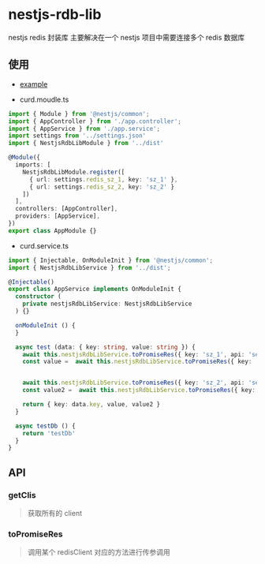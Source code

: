 # nestjs-rdb-lib
nestjs redis 封装库
主要解决在一个 nestjs 项目中需要连接多个 redis 数据库

## 使用
- [example](https://github.com/jamesjianpeng/nestjs-rdb-lib/tree/master/example/test)

- curd.moudle.ts

```typescript
import { Module } from '@nestjs/common';
import { AppController } from './app.controller';
import { AppService } from './app.service';
import settings from '../settings.json'
import { NestjsRdbLibModule } from '../dist'

@Module({
  imports: [
    NestjsRdbLibModule.register([
      { url: settings.redis_sz_1, key: 'sz_1' },
      { url: settings.redis_sz_2, key: 'sz_2' }
    ])
  ],
  controllers: [AppController],
  providers: [AppService],
})
export class AppModule {}

```

- curd.service.ts

```typescript
import { Injectable, OnModuleInit } from '@nestjs/common';
import { NestjsRdbLibService } from '../dist';

@Injectable()
export class AppService implements OnModuleInit {
  constructor (
    private nestjsRdbLibService: NestjsRdbLibService
  ) {}

  onModuleInit () {
  }

  async test (data: { key: string, value: string }) {
    await this.nestjsRdbLibService.toPromiseRes({ key: 'sz_1', api: 'set', opt: [data.key, data.value] })
    const value =  await this.nestjsRdbLibService.toPromiseRes({ key: 'sz_1', api: 'get', opt: [data.key] })


    await this.nestjsRdbLibService.toPromiseRes({ key: 'sz_2', api: 'set', opt: [data.key, data.value] })
    const value2 =  await this.nestjsRdbLibService.toPromiseRes({ key: 'sz_2', api: 'get', opt: [data.key] })

    return { key: data.key, value, value2 }
  }

  async testDb () {
    return 'testDb'
  }
}

```

## API
### getClis

> 获取所有的 client

### toPromiseRes

> 调用某个 redisClient 对应的方法进行传参调用
